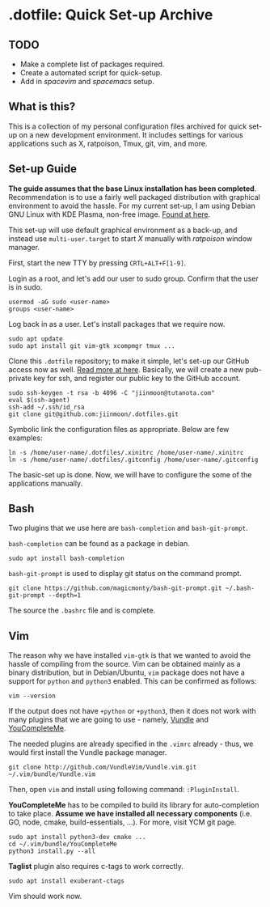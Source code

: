 .dotfile: Quick Set-up Archive
==============================

TODO
----

- Make a complete list of packages required.
- Create a automated script for quick-setup.
- Add in *spacevim* and *spacemacs* setup.


What is this?
-------------

This is a collection of my personal configuration files archived for quick
set-up on a new development environment. It includes settings for various
applications such as X, ratpoison, Tmux, git, vim, and more.


Set-up Guide
------------

**The guide assumes that the base Linux installation has been completed**.
Recommendation is to use a fairly well packaged distribution with graphical
environment to avoid the hassle. For my current
set-up, I am using Debian GNU Linux with KDE Plasma, non-free image. [Found at
here](https://cdimage.debian.org/images/unofficial/non-free/images-including-firmware/10.4.0+nonfree/amd64/iso-dvd/). 

This set-up will use default graphical environment as a back-up, and instead
use `multi-user.target` to start *X* manually with *ratpoison* window manager.

First, start the new TTY by pressing `CRTL+ALT+F[1-9]`.

Login as a root, and let's add our user to sudo group. Confirm that the user is
in sudo.

    usermod -aG sudo <user-name>
    groups <user-name>

Log back in as a user. Let's install packages that we require now.

    sudo apt update
    sudo apt install git vim-gtk xcompmgr tmux ...

Clone this `.dotfile` repository; to make it simple, let's set-up our GitHub
access now as well. [Read more at
here](https://help.github.com/en/github/authenticating-to-github/generating-a-new-ssh-key-and-adding-it-to-the-ssh-agent). Basically, we will create a new pub-private key for ssh, and register our public key to the GitHub account.

    sudo ssh-keygen -t rsa -b 4096 -C "jiinmoon@tutanota.com"
    eval $(ssh-agent)
    ssh-add ~/.ssh/id_rsa
    git clone git@github.com:jiinmoon/.dotfiles.git

Symbolic link the configuration files as appropriate. Below are few examples:

    ln -s /home/user-name/.dotfiles/.xinitrc /home/user-name/.xinitrc
    ln -s /home/user-name/.dotfiles/.gitconfig /home/user-name/.gitconfig

The basic-set up is done. Now, we will have to configure the some of the
applications manually.


Bash
----

Two plugins that we use here are `bash-completion` and `bash-git-prompt`.

`bash-completion` can be found as a package in debian.

    sudo apt install bash-completion

`bash-git-prompt` is used to display git status on the command prompt.

    git clone https://github.com/magicmonty/bash-git-prompt.git ~/.bash-git-prompt --depth=1

The source the `.bashrc` file and is complete.


Vim
---

The reason why we have installed `vim-gtk` is that we wanted to avoid the hassle
of compiling from the source. Vim can be obtained mainly as a binary
distribution, but in Debian/Ubuntu, `vim` package does not have a support for
`python` and `python3` enabled. This can be confirmed as follows:

    vim --version

If the output does not have `+python` or `+python3`, then it does not work with
many plugins that we are going to use - namely,
[Vundle](https://github.com/VundleVim/Vundle.vim) and
[YouCompleteMe](https://github.com/ycm-core/YouCompleteMe).

The needed plugins are already specified in the `.vimrc` already - thus, we
would first install the Vundle package manager.

    git clone http://github.com/VundleVim/Vundle.vim.git ~/.vim/bundle/Vundle.vim

Then, open `vim` and install using following command: `:PluginInstall`.

**YouCompleteMe** has to be compiled to build its library for auto-completion
to take place. **Assume we have installed all necessary components** (i.e. GO,
node, cmake, build-essentials, ...). For more, visit YCM git page.

    sudo apt install python3-dev cmake ...
    cd ~/.vim/bundle/YouCompleteMe
    python3 install.py --all

**Taglist** plugin also requires c-tags to work correctly.

    sudo apt install exuberant-ctags

Vim should work now.





